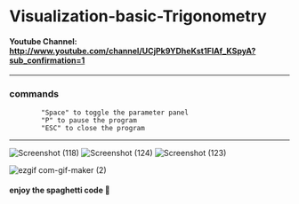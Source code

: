 # Visualization-basic-Trigonometry
####  Youtube Channel: http://www.youtube.com/channel/UCjPk9YDheKst1FlAf_KSpyA?sub_confirmation=1
---
### commands
            "Space" to toggle the parameter panel
            "P" to pause the program
            "ESC" to close the program
---
![Screenshot (118)](https://user-images.githubusercontent.com/48150537/122188097-422f6b00-cead-11eb-9073-394f48e630e8.png=200x200) 
![Screenshot (124)](https://user-images.githubusercontent.com/48150537/122188049-38a60300-cead-11eb-88a7-37c4a263cd14.png)
![Screenshot (123)](https://user-images.githubusercontent.com/48150537/122188126-48254c00-cead-11eb-96cd-c0425507f307.png)


![ezgif com-gif-maker (2)](https://user-images.githubusercontent.com/48150537/121996722-c1963f00-cdc6-11eb-9e46-3cb11e52f6ed.gif)

#### enjoy the spaghetti code 🍝
